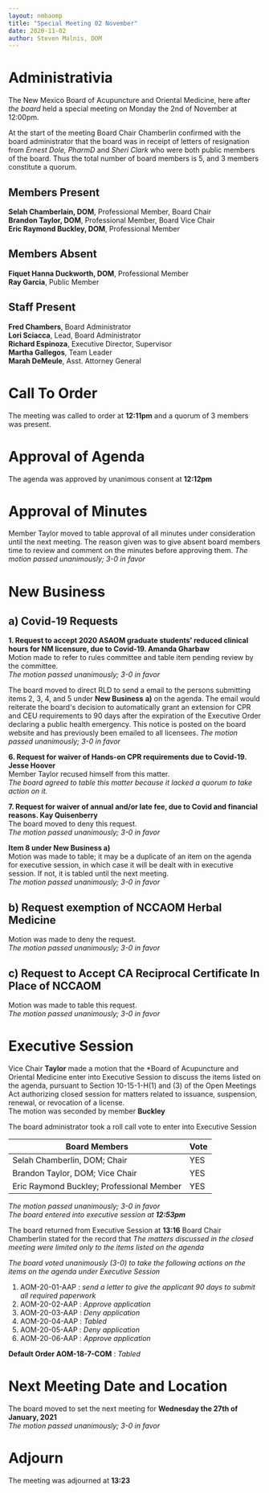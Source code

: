 ```yaml
---
layout: nmbaomp
title: "Special Meeting 02 November"
date: 2020-11-02
author: Steven Malnis, DOM
---
```


# Administrativia

The New Mexico Board of Acupuncture and Oriental Medicine, here after *the board* held a special meeting on Monday the 2nd of November at 12:00pm. 

At the start of the meeting Board Chair Chamberlin confirmed with the board administrator that the board was in receipt of letters of resignation from *Ernest Dole, PharmD* and *Sheri Clark* who were both public members of the board. 
Thus the total number of board members is 5, and 3 members constitute a quorum. 

## Members Present

**Selah Chamberlain, DOM**, Professional Member, Board Chair  
**Brandon Taylor, DOM**, Professional Member, Board Vice Chair  
**Eric Raymond Buckley, DOM**, Professional Member  

## Members Absent

**Fiquet Hanna Duckworth, DOM**, Professional Member  
**Ray Garcia**, Public Member

## Staff Present

**Fred Chambers**, Board Administrator  
**Lori Sciacca**, Lead, Board Administrator  
**Richard Espinoza**, Executive Director, Supervisor  
**Martha Gallegos**, Team Leader  
**Marah DeMeule**, Asst. Attorney General  

# Call To Order

The meeting was called to order at **12:11pm** and a quorum of 3 members was present. 

# Approval of Agenda

The agenda was approved by unanimous consent at **12:12pm**

# Approval of Minutes

Member Taylor moved to table approval of all minutes under consideration until the next meeting. 
The reason given was to give absent board members time to review and comment on the minutes before approving them. 
*The motion passed unanimously; 3-0 in favor*

# New Business

## a) Covid-19 Requests

**1. Request to accept 2020 ASAOM graduate students’ reduced clinical hours for NM licensure, due to Covid-19. Amanda Gharbaw**  
Motion made to refer to rules committee and table item pending review by the committee.  
*The motion passed unanimously; 3-0 in favor*

The board moved to direct RLD to send a email to the persons submitting items 2, 3, 4, and 5 under **New Business** **a)** on the agenda. 
The email would reiterate the board's decision to automatically grant an extension for CPR and CEU requirements to 90 days after the expiration of the Executive Order declaring a public health emergency. 
This notice is posted on the board website and has previously been emailed to all licensees. 
*The motion passed unanimously; 3-0 in favor*

**6. Request for waiver of Hands-on CPR requirements due to Covid-19. Jesse Hoover**  
Member Taylor recused himself from this matter.  
*The board agreed to table this matter because it lacked a quorum to take action on it.*

**7. Request for waiver of annual and/or late fee, due to Covid and financial  reasons. Kay Quisenberry**  
The board moved to deny this request.  
*The motion passed unanimously; 3-0 in favor*

**Item 8 under New Business a)**  
Motion was made to table; it may be a duplicate of an item on the agenda for executive session, in which case it will be dealt with in executive session.
If not, it is tabled until the next meeting.  
*The motion passed unanimously; 3-0 in favor*

## b) Request exemption of NCCAOM  Herbal  Medicine

Motion was made to deny the request.  
*The motion passed unanimously; 3-0 in favor*

## c) Request to Accept CA Reciprocal Certificate In Place of NCCAOM

Motion was made to table this request.  
*The motion passed unanimously; 3-0 in favor*

# Executive Session

Vice Chair **Taylor** made a motion that the *Board of Acupuncture and Oriental Medicine enter into Executive Session to discuss the items listed on the agenda, pursuant to Section 10-15-1-H(1) and (3) of the Open Meetings Act authorizing closed session for matters related to issuance, suspension, renewal, or revocation of a license.  
The motion was seconded by member **Buckley**

The board administrator took a roll call vote to enter into Executive Session

| Board Members                             | Vote |
|-------------------------------------------|------|
| Selah Chamberlin, DOM; Chair              | YES  |
| Brandon Taylor, DOM; Vice Chair           | YES  |
| Eric Raymond Buckley; Professional Member | YES  |

*The motion passed unanimously; 3-0 in favor*  
*The board entered into executive session at **12:53pm***

The board returned from Executive Session at **13:16** Board Chair Chamberlin stated for the record that *The matters discussed in the closed meeting were limited only to the items listed on the agenda*

*The board voted unanimously (3-0) to take the following actions on the items on the agenda under Executive Session*

1. AOM-20-01-AAP : *send a letter to give the applicant 90 days to submit all required paperwork*
2. AOM-20-02-AAP : *Approve application*
3. AOM-20-03-AAP : *Deny application*
4. AOM-20-04-AAP : *Tabled*
5. AOM-20-05-AAP : *Deny application*
6. AOM-20-06-AAP : *Approve application*

**Default Order AOM-18-7-COM** : *Tabled*

# Next Meeting Date and Location

The board moved to set the next meeting for **Wednesday the 27th of January, 2021**  
*The motion passed unanimously; 3-0 in favor*

# Adjourn

The meeting was adjourned at **13:23**
